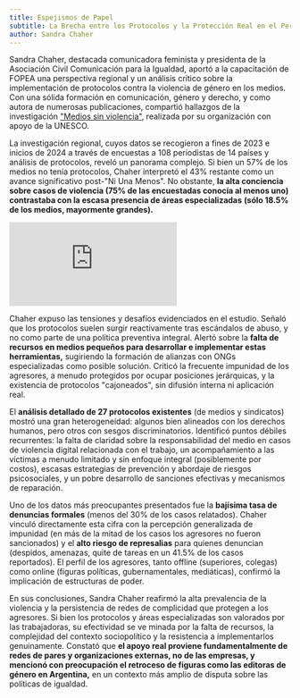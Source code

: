 ```yaml
---
title: Espejismos de Papel
subtitle: La Brecha entre los Protocolos y la Protección Real en el Periodismo
author: Sandra Chaher
---
```



Sandra Chaher, destacada comunicadora feminista y presidenta de la Asociación Civil Comunicación para la Igualdad, aportó a la capacitación de FOPEA una perspectiva regional y un análisis crítico sobre la implementación de protocolos contra la violencia de género en los medios. Con una sólida formación en comunicación, género y derecho, y como autora de numerosas publicaciones, compartió hallazgos de la investigación ["Medios sin violencia"](https://comunicarigualdad.com.ar/medios-sin-violencias/), realizada por su organización con apoyo de la UNESCO.  

La investigación regional, cuyos datos se recogieron a fines de 2023 e inicios de 2024 a través de encuestas a 108 periodistas de 14 países y análisis de protocolos, reveló un panorama complejo. Si bien un 57% de los medios no tenía protocolos, Chaher interpretó el 43% restante como un avance significativo post-"Ni Una Menos". No obstante, **la alta conciencia sobre casos de violencia (75% de las encuestadas conocía al menos uno) contrastaba con la escasa presencia de áreas especializadas** **(sólo 18.5% de los medios, mayormente grandes).**

<iframe class="w-full h-[315px] lg:w-[560px] lg:h-[315px]" src="https://www.youtube.com/embed/9lmHVDCfZYQ" title="YouTube video player" frameborder="0" allow="accelerometer; autoplay; clipboard-write; encrypted-media; gyroscope; picture-in-picture" allowfullscreen></iframe>

Chaher expuso las tensiones y desafíos evidenciados en el estudio. Señaló que los protocolos suelen surgir reactivamente tras escándalos de abuso, y no como parte de una política preventiva integral. Alertó sobre la **falta de recursos en medios pequeños para desarrollar e implementar estas herramientas,** sugiriendo la formación de alianzas con ONGs especializadas como posible solución. Criticó la frecuente impunidad de los agresores, a menudo protegidos por ocupar posiciones jerárquicas, y la existencia de protocolos "cajoneados", sin difusión interna ni aplicación real.  

El **análisis detallado de 27 protocolos existentes** (de medios y sindicatos) mostró una gran heterogeneidad: algunos bien alineados con los derechos humanos, pero otros con sesgos discriminatorios. Identificó puntos débiles recurrentes: la falta de claridad sobre la responsabilidad del medio en casos de violencia digital relacionada con el trabajo, un acompañamiento a las víctimas a menudo limitado y sin enfoque integral (posiblemente por costos), escasas estrategias de prevención y abordaje de riesgos psicosociales, y un pobre desarrollo de sanciones efectivas y mecanismos de reparación.  

Uno de los datos más preocupantes presentados fue la **bajísima tasa de denuncias formales** (menos del 30% de los casos relatados). Chaher vinculó directamente esta cifra con la percepción generalizada de impunidad (en más de la mitad de los casos los agresores no fueron sancionados) y el **alto riesgo de represalias** para quienes denuncian (despidos, amenazas, quite de tareas en un 41.5% de los casos reportados). El perfil de los agresores, tanto offline (superiores, colegas) como online (figuras políticas, gubernamentales, mediáticas), confirmó la implicación de estructuras de poder.  

En sus conclusiones, Sandra Chaher reafirmó la alta prevalencia de la violencia y la persistencia de redes de complicidad que protegen a los agresores. Si bien los protocolos y áreas especializadas son valorados por las trabajadoras, su efectividad se ve minada por la falta de recursos, la complejidad del contexto sociopolítico y la resistencia a implementarlos genuinamente. Constató que **el apoyo real proviene fundamentalmente de redes de pares y organizaciones externas, no de las empresas, y mencionó con preocupación el retroceso de figuras como las editoras de género en Argentina,** en un contexto más amplio de disputa sobre las políticas de igualdad.